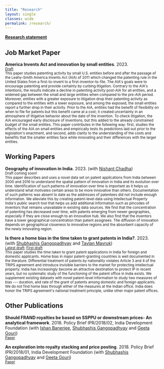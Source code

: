 ```yaml
---
title: "Research"
layout: single
classes: wide
permalink: /research/
---
```


[**Research statement**](https://satyaki4.github.io/files/research_statement_satyaki.pdf)

## Job Market Paper

**America Invents Act and innovation by small entities**. 2023.
<br/><small>[Draft](https://satyaki4.github.io/files/JMP_satyaki.pdf)</small><br>
<small>
This paper studies patenting activity by small U.S. entities before and after the passage of the Leahy-Smith America Invents Act (AIA) of 2011 which changed the patenting rule in the United States from a first-to-invent to a first-inventor-to-file. The AIA's goals were to encourage patenting and provide certainty by curbing litigation. Contrary to the AIA's intentions, the results indicate a decline in patenting activity post-AIA for all entities, and a widened gap between the small and large entities when compared to the pre-AIA period. Moreover, entities with a greater exposure to litigation drop their patenting activity as compared to the entities with a lower exposure, and among the exposed, the small entities report a further drop in their activity. Prior to the AIA, entities had the benefit of flexibility on when to file for patents but this benefit came at a cost; it created uncertainty in an atmosphere of litigative behavior about the date of the invention. To check litigation, the AIA encouraged early disclosure of inventions, but this added to the already constrained budget of the small entities. This paper contributes in the following way: first, studies the effects of the AIA on small entities and empirically tests its predictions laid out prior to the legislation's enactment, and second, adds clarity to the understanding of the costs and benefits that the smaller entities face while innovating and their differences with the larger entities.
</small>

## Working Papers
**Geography of innovation in India**. 2023. (with [Nishant Chadha](https://www.idfresearch.org/team))
<br/><small>Draft coming soon!</small><br>
<small>
This paper describes and uses a novel data set on patent applications from India between 2000 and 2016 to understand the spatial pattern of innovation in India and its evolution over time. Identification of such patterns of innovation over time is important as it helps us understand what motivates certain areas to be more innovative than others. Documentation of such patterns was absent to date as the addresses of patentees did not include enough information. We alleviate this by creating patent-level data using Intellectual Property India's public search tool that helps us add additional information such as pincodes of inventors that remains unavailable in existing data sources. We find that the concentration of patenting has decreased over time, with patents emerging from newer geographies, especially if they are close enough to an innovation hub. We also find that the inventors have a lower geographical concentration than patent assignees. The diffusion of innovation depends on geographical closeness to innovative regions and the absorbent capacity of the newly innovating region.
</small>

**Is there a home bias in the time taken to grant patents in India?**. 2023.
(with [Shubhashis Gangopadhyay](https://www.idfresearch.org/team) and [Taylan Mavruk](https://www.gu.se/en/about/find-staff/taylanmavruk))
<br/><small>[Latest draft](http://ssrn.com/abstract=3403293); [First draft](https://satyaki4.github.io/files/grant_lag_draft_2019.pdf)</small><br>
<small>
This paper studies the time taken to grant patent applications in India for foreign and domestic applicants. Home bias in major patent-granting countries is well documented in the literature. Differential treatment of patents by nationality violates Article 3 and 4 of the TRIPS agreement and introduce invisible barriers to the market for protecting intellectual property. India has increasingly become an attractive destination to protect IP in recent years, but no systematic study of the functioning of the patent office in India exists. We supplement existing datasets with novel patent-level information to study two measures of bias --- duration, and rate of the grant of patents among domestic and foreign applicants. We do not find home bias through either of the measures at the Indian office. India does honor the TRIPS agreement's national treatment principle, unlike other major patent offices.
</small>

## Other Publications

**Should FRAND royalties be based on SSPPU or downstream prices- An analytical framework**. 2018. Policy Brief IPR/2018/02, India Development Foundation
(with [Ishan Banerjee](https://twitter.com/ishanbanerjee?lang=en), [Shubhashis Gangopadhyay](https://www.idfresearch.org/team) and [Geeta Gouri](https://www.idfresearch.org/team))
<br/><small>[Paper](https://idfresearch.org/uploads/academic_papers/1628177104_Should%20FRAND%20royalties%20be%20based%20on%20SSPPU%20or%20downstream%20prices.pdf)</small><br>

**An exploration into royalty stacking and price posting**. 2018. Policy Brief IPR/2018/01, India Development Foundation
(with [Shubhashis Gangopadhyay](https://www.idfresearch.org/team) and [Geeta Gouri](https://www.idfresearch.org/team))
<br/><small>[Paper](https://idfresearch.org/uploads/academic_papers/1628176956_An%20Exploration%20into%20Royalty%20Stacking%20and%20Price%20Posting.pdf)</small><br>

